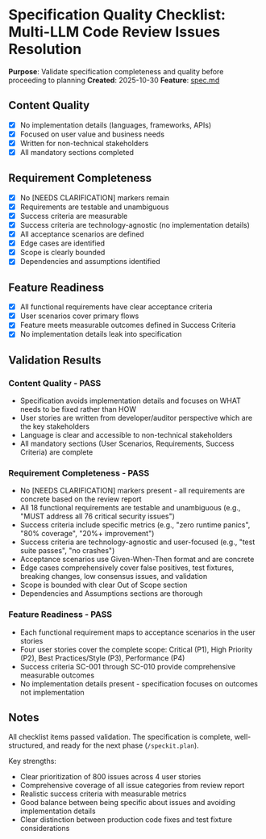 # Specification Quality Checklist: Multi-LLM Code Review Issues Resolution

**Purpose**: Validate specification completeness and quality before proceeding to planning
**Created**: 2025-10-30
**Feature**: [spec.md](../spec.md)

## Content Quality

- [x] No implementation details (languages, frameworks, APIs)
- [x] Focused on user value and business needs
- [x] Written for non-technical stakeholders
- [x] All mandatory sections completed

## Requirement Completeness

- [x] No [NEEDS CLARIFICATION] markers remain
- [x] Requirements are testable and unambiguous
- [x] Success criteria are measurable
- [x] Success criteria are technology-agnostic (no implementation details)
- [x] All acceptance scenarios are defined
- [x] Edge cases are identified
- [x] Scope is clearly bounded
- [x] Dependencies and assumptions identified

## Feature Readiness

- [x] All functional requirements have clear acceptance criteria
- [x] User scenarios cover primary flows
- [x] Feature meets measurable outcomes defined in Success Criteria
- [x] No implementation details leak into specification

## Validation Results

### Content Quality - PASS
- Specification avoids implementation details and focuses on WHAT needs to be fixed rather than HOW
- User stories are written from developer/auditor perspective which are the key stakeholders
- Language is clear and accessible to non-technical stakeholders
- All mandatory sections (User Scenarios, Requirements, Success Criteria) are complete

### Requirement Completeness - PASS
- No [NEEDS CLARIFICATION] markers present - all requirements are concrete based on the review report
- All 18 functional requirements are testable and unambiguous (e.g., "MUST address all 76 critical security issues")
- Success criteria include specific metrics (e.g., "zero runtime panics", "80% coverage", "20%+ improvement")
- Success criteria are technology-agnostic and user-focused (e.g., "test suite passes", "no crashes")
- Acceptance scenarios use Given-When-Then format and are concrete
- Edge cases comprehensively cover false positives, test fixtures, breaking changes, low consensus issues, and validation
- Scope is bounded with clear Out of Scope section
- Dependencies and Assumptions sections are thorough

### Feature Readiness - PASS
- Each functional requirement maps to acceptance scenarios in the user stories
- Four user stories cover the complete scope: Critical (P1), High Priority (P2), Best Practices/Style (P3), Performance (P4)
- Success criteria SC-001 through SC-010 provide comprehensive measurable outcomes
- No implementation details present - specification focuses on outcomes not implementation

## Notes

All checklist items passed validation. The specification is complete, well-structured, and ready for the next phase (`/speckit.plan`).

Key strengths:
- Clear prioritization of 800 issues across 4 user stories
- Comprehensive coverage of all issue categories from review report
- Realistic success criteria with measurable metrics
- Good balance between being specific about issues and avoiding implementation details
- Clear distinction between production code fixes and test fixture considerations
